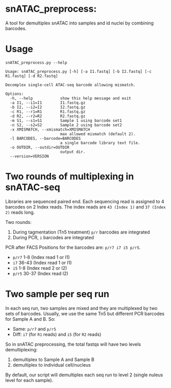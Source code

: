snATAC_preprocess: 
============================================================
A tool for demultiplex snATAC into samples and id nuclei by combining barcodes. 

# Usage 

``` shell
snATAC_preprocess.py --help
```

``` shell
Usage: snATAC_preprocess.py [-h] [-a I1.fastq] [-b I2.fastq] [-c R1.fastq] [-d R2.fastq]

Decomplex single-cell ATAC-seq barcode allowing mismatch.

Options:
  -h, --help            show this help message and exit
  -a I1, --i1=I1        I1.fastq.gz
  -b I2, --i2=I2        I2.fastq.gz
  -c R1, --r1=R1        R1.fastq.gz
  -d R2, --r2=R2        R2.fastq.gz
  -m S1, --s1=S1        Sample 1 using barcode set1
  -n S2, --s2=S2        Sample 2 using barcode set2
  -x XMISMATCH, --xmismatch=XMISMATCH
                        max allowed mismatch (default 2).
  -l BARCODES, --barcode=BARCODES
                        a single barcode library text file.
  -o OUTDIR, --outdir=OUTDIR
                        output dir.
  --version=VERSION     
```

# Two rounds of multiplexing in snATAC-seq

Libraries are sequenced paired end. Each sequencing read is assigned to 4 barcodes on 2 Index reads.
The index reads are `43 (Index 1)` and `37 (Index 2)` reads long. 

Two rounds: 
1. During tagmentation (Tn5 treatment) `p/r` barcodes are integrated
2. During PCR, `i` barcodes are integrated 

PCR after FACS Positions for the barcodes are: `p/r7 i7 i5 p/r5`. 
- `p/r7` 1-8 (Index read 1 or I1)
- `i7` 36-43 (Index read 1 or I1)
- `i5` 1-8 (Index read 2 or I2)
- `p/r5` 30-37 (Index read I2)


# Two sample per seq run 

In each seq run, two samples are mixed and they are multiplexed by two sets of barcodes. Usually, we use the same Tn5 but different PCR barcodes for Sample A and B. So: 

- Same: `p/r7` and `p/r5`
- Diff: `i7` (for `R1` reads)  and `i5` (for `R2` reads) 

So in snATAC preprocessing, the total fastqs will have two levels demultiplexing: 

1. demultiplex to Sample A and Sample B
2. demultiplex to individual cell/nucleus 

By default, our script will demultiplex each seq run to level 2 (single nuleus level for each sample).
